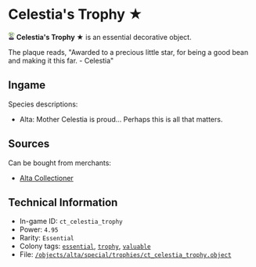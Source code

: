 # Celestia's Trophy ★

<img src="https://raw.githubusercontent.com/Ceterai/Enternia/main/objects/alta/special/trophies/ct_celestia_trophy.png" alt="Celestia's Trophy ★ icon" loading="lazy" height="16px" width="auto" /> **Celestia's Trophy ★** is an essential decorative object.

The plaque reads, "Awarded to a precious little star, for being a good bean and making it this far. - Celestia"

## Ingame

Species descriptions:

- Alta: Mother Celestia is proud... Perhaps this is all that matters.

## Sources

Can be bought from merchants:

- [Alta Collectioner](https://ceterai.github.io/MyEnternia/Wiki/AltaCollectioner)

## Technical Information

- In-game ID: `ct_celestia_trophy`
- Power: `4.95`
- Rarity: `Essential`
- Colony tags: [`essential`](https://ceterai.github.io/MyEnternia/Wiki/Tags/Essential), [`trophy`](https://ceterai.github.io/MyEnternia/Wiki/Tags/Trophy), [`valuable`](https://ceterai.github.io/MyEnternia/Wiki/Tags/Valuable)
- File: [`/objects/alta/special/trophies/ct_celestia_trophy.object`](https://github.com/Ceterai/Enternia/blob/main/objects/alta/special/trophies/ct_celestia_trophy.object)
